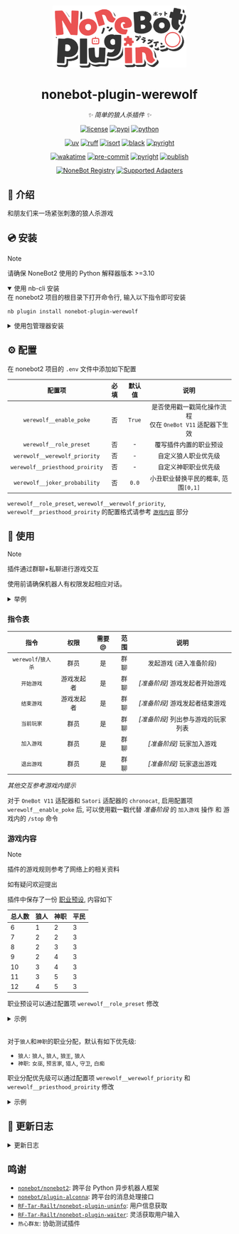 <div align="center">
  <a href="https://v2.nonebot.dev/store">
    <img src="https://raw.githubusercontent.com/wyf7685/wyf7685/main/assets/NoneBotPlugin.svg" width="300" alt="logo">
  </a>
</div>

<div align="center">

# nonebot-plugin-werewolf

_✨ 简单的狼人杀插件 ✨_

[![license](https://img.shields.io/github/license/wyf7685/nonebot-plugin-werewolf.svg)](./LICENSE)
[![pypi](https://img.shields.io/pypi/v/nonebot-plugin-werewolf?logo=python&logoColor=edb641)](https://pypi.python.org/pypi/nonebot-plugin-werewolf)
[![python](https://img.shields.io/badge/python-3.10+-blue?logo=python&logoColor=edb641)](https://www.python.org/)

[![uv](https://img.shields.io/endpoint?url=https://raw.githubusercontent.com/astral-sh/uv/main/assets/badge/v0.json)](https://github.com/astral-sh/uv)
[![ruff](https://img.shields.io/endpoint?url=https://raw.githubusercontent.com/charliermarsh/ruff/main/assets/badge/v2.json)](https://github.com/astral-sh/ruff)
[![isort](https://img.shields.io/badge/%20imports-isort-%231674b1)](https://pycqa.github.io/isort/)
[![black](https://img.shields.io/badge/code%20style-black-000000.svg)](https://github.com/psf/black)
[![pyright](https://img.shields.io/badge/types-pyright-797952.svg?logo=python&logoColor=edb641)](https://github.com/Microsoft/pyright)

[![wakatime](https://wakatime.com/badge/user/b097681b-c224-44ec-8e04-e1cf71744655/project/70a7f68d-5625-4989-9476-be6877408332.svg)](https://wakatime.com/badge/user/b097681b-c224-44ec-8e04-e1cf71744655/project/70a7f68d-5625-4989-9476-be6877408332)
[![pre-commit](https://results.pre-commit.ci/badge/github/wyf7685/nonebot-plugin-werewolf/master.svg)](https://results.pre-commit.ci/latest/github/wyf7685/nonebot-plugin-werewolf/master)
[![pyright](https://github.com/wyf7685/nonebot-plugin-werewolf/actions/workflows/pyright.yml/badge.svg?branch=master&event=push)](https://github.com/wyf7685/nonebot-plugin-werewolf/actions/workflows/pyright.yml)
[![publish](https://github.com/wyf7685/nonebot-plugin-werewolf/actions/workflows/pypi-publish.yml/badge.svg)](https://github.com/wyf7685/nonebot-plugin-werewolf/actions/workflows/pypi-publish.yml)

<!-- https://github.com/lgc2333/nonebot-registry-badge -->
[![NoneBot Registry](https://img.shields.io/endpoint?url=https%3A%2F%2Fnbbdg.lgc2333.top%2Fplugin%2Fnonebot-plugin-werewolf)](https://registry.nonebot.dev/plugin/nonebot-plugin-werewolf:nonebot_plugin_werewolf)
[![Supported Adapters](https://img.shields.io/endpoint?url=https%3A%2F%2Fnbbdg.lgc2333.top%2Fplugin-adapters%2Fnonebot-plugin-werewolf)](https://registry.nonebot.dev/plugin/nonebot-plugin-werewolf:nonebot_plugin_werewolf)

</div>

## 📖 介绍

和朋友们来一场紧张刺激的狼人杀游戏

## 💿 安装

> [!note]
> 
> 请确保 NoneBot2 使用的 Python 解释器版本 >=3.10

<details open>
<summary>使用 nb-cli 安装</summary>
在 nonebot2 项目的根目录下打开命令行, 输入以下指令即可安装

    nb plugin install nonebot-plugin-werewolf

</details>

<details>
<summary>使用包管理器安装</summary>
在 nonebot2 项目的插件目录下, 打开命令行, 根据你使用的包管理器, 输入相应的安装命令

<details>
<summary>pip</summary>

    pip install nonebot-plugin-werewolf

</details>
<details>
<summary>pdm</summary>

    pdm add nonebot-plugin-werewolf

</details>
<details>
<summary>poetry</summary>

    poetry add nonebot-plugin-werewolf

</details>
<details>
<summary>conda</summary>

    conda install nonebot-plugin-werewolf

</details>

打开 nonebot2 项目根目录下的 `pyproject.toml` 文件, 在 `[tool.nonebot]` 部分追加写入

    plugins = ["nonebot_plugin_werewolf"]

</details>

## ⚙️ 配置

在 nonebot2 项目的 `.env` 文件中添加如下配置

|             配置项              | 必填 | 默认值 |                             说明                              |
| :-----------------------------: | :--: | :----: | :-----------------------------------------------------------: |
|     `werewolf__enable_poke`     |  否  | `True` | 是否使用戳一戳简化操作流程<br/>仅在 `OneBot V11` 适配器下生效 |
|     `werewolf__role_preset`     |  否  |   -    |                    覆写插件内置的职业预设                     |
|  `werewolf__werewolf_priority`  |  否  |   -    |                     自定义狼人职业优先级                      |
| `werewolf__priesthood_proirity` |  否  |   -    |                     自定义神职职业优先级                      |
|  `werewolf__joker_probability`  |  否  | `0.0`  |              小丑职业替换平民的概率, 范围`[0,1]`              |

`werewolf__role_preset`, `werewolf__werewolf_priority`, `werewolf__priesthood_proirity` 的配置格式请参考 [`游戏内容`](#游戏内容) 部分

## 🎉 使用

> [!note]
>
> 插件通过群聊+私聊进行游戏交互
>
> 使用前请确保机器人有权限发起相应对话。

<details>
<summary>举例</summary>

~~众所周知，~~ QQ 官方机器人对主动消息有次数限制 ([参考](https://bot.q.qq.com/wiki/develop/api-v2/server-inter/message/send-receive/send.html))

因此，本插件~~可能~~无法在 `adapter-qq` 下正常运行

而对于野生机器人，现有协议端通常不支持或不建议使用临时私聊消息。

在使用本插件前，应当确保机器人可以正常向玩家发送私聊消息。

</details>

### 指令表

|        指令         |    权限    | 需要@ | 范围 |                说明                 |
| :-----------------: | :--------: | :---: | :--: | :---------------------------------: |
| `werewolf`/`狼人杀` |    群员    |  是   | 群聊 |       发起游戏 (进入准备阶段)       |
|     `开始游戏`      | 游戏发起者 |  是   | 群聊 |   _[准备阶段]_ 游戏发起者开始游戏   |
|     `结束游戏`      | 游戏发起者 |  是   | 群聊 |   _[准备阶段]_ 游戏发起者结束游戏   |
|     `当前玩家`      |    群员    |  是   | 群聊 | _[准备阶段]_ 列出参与游戏的玩家列表 |
|     `加入游戏`      |    群员    |  是   | 群聊 |      _[准备阶段]_ 玩家加入游戏      |
|     `退出游戏`      |    群员    |  是   | 群聊 |      _[准备阶段]_ 玩家退出游戏      |

_其他交互参考游戏内提示_

对于 `OneBot V11` 适配器和 `Satori` 适配器的 `chronocat`, 启用配置项 `werewolf__enable_poke` 后, 可以使用戳一戳代替 _准备阶段_ 的 `加入游戏` 操作 和 游戏内的 `/stop` 命令

### 游戏内容

> [!note]
>
> 插件的游戏规则参考了网络上的相关资料
>
> 如有疑问欢迎提出

插件中保存了一份 [职业预设](./nonebot_plugin_werewolf/constant.py), 内容如下

| 总人数 | 狼人 | 神职 | 平民 |
| ------ | ---- | ---- | ---- |
| 6      | 1    | 2    | 3    |
| 7      | 2    | 2    | 3    |
| 8      | 2    | 3    | 3    |
| 9      | 2    | 4    | 3    |
| 10     | 3    | 4    | 3    |
| 11     | 3    | 5    | 3    |
| 12     | 4    | 5    | 3    |

职业预设可以通过配置项 `werewolf__role_preset` 修改

<details>
<summary>示例</summary>

配置项 `werewolf__role_preset`

```env
werewolf__role_preset='
[
    [6, 1, 3, 2],
    [7, 2, 3, 2]
]
'
```

上述配置中，`[6, 1, 3, 2]` 表示当总人数为 6 时，狼人、神职、平民的数量分别为 1、3、2

</details>
<br/>

对于`狼人`和`神职`的职业分配，默认有如下优先级:

- `狼人`: `狼人`, `狼人`, `狼王`, `狼人`
- `神职`: `女巫`, `预言家`, `猎人`, `守卫`, `白痴`

职业分配优先级可以通过配置项 `werewolf__werewolf_priority` 和 `werewolf__priesthood_proirity` 修改

<details>
<summary>示例</summary>

#### 配置项 `werewolf__werewolf_priority`

```env
werewolf__werewolf_priority=[1, 2, 1, 1]
```

上述配置中，`[1, 2, 1, 1]` 表示狼人的职业优先级为 `狼人`, `狼王`, `狼人`, `狼人`

#### 配置项 `werewolf__priesthood_proirity`

```env
werewolf__priesthood_proirity=[11, 12, 13, 14, 15]
```

上述配置中，`[11, 12, 13, 14, 15]` 表示神职的职业优先级为 `预言家`, `女巫`, `猎人`, `守卫`, `白痴`

#### 职业与数字的对应关系

上述配置示例中有大量~~意义不明的~~数字, 其对应的是 [`这里`](./nonebot_plugin_werewolf/constant.py) 的枚举类 `Role` 的值

以下列出目前的枚举值供参考

| 职业     | 枚举值 |
| -------- | ------ |
| `狼人`   | `1`    |
| `狼王`   | `2`    |
| `预言家` | `11`   |
| `女巫`   | `12`   |
| `猎人`   | `13`   |
| `守卫`   | `14`   |
| `白痴`   | `15`   |
| `平民`   | `0`    |

</details>

## 📝 更新日志

<details>
    <summary>更新日志</summary>

<!-- CHANGELOG -->

- 2024.10.06 v1.1.3

  - 使用 `RF-Tar-Railt/nonebot-plugin-uninfo` 获取用户数据
  - 优化交互文本

- 2024.09.18 v1.1.2

  - 修改 Python 需求为 `>=3.10`

- 2024.09.11 v1.1.1

  - 修改 Python 需求为 `>=3.11`
  - 优化交互结果处理 ~~_可以在一局游戏中加入多个女巫了_~~

- 2024.09.09 v1.1.0

  - 新增职业 `小丑`
  - 修复守卫无法保护自己的 bug
  - 添加部分特殊职业的说明
  - 添加游戏过程中的日志输出

- 2024.09.04 v1.0.7

  - 优先使用群名片作为玩家名
  - 支持通过配置项修改职业分配优先级

- 2024.09.03 v1.0.6

  - 修复预言家查验狼王返回好人的 bug

- 2024.09.03 v1.0.5

  - 优化玩家交互体验
  - 添加游戏结束后死亡报告

- 2024.08.31 v1.0.1

  - 支持通过配置项修改职业预设

- 2024.08.31 v1.0.0

  - 插件开源

</details>

## 鸣谢

- [`nonebot/nonebot2`](https://github.com/nonebot/nonebot2): 跨平台 Python 异步机器人框架
- [`nonebot/plugin-alconna`](https://github.com/nonebot/plugin-alconna): 跨平台的消息处理接口
- [`RF-Tar-Railt/nonebot-plugin-uninfo`](https://github.com/RF-Tar-Railt/nonebot-plugin-uninfo): 用户信息获取
- [`RF-Tar-Railt/nonebot-plugin-waiter`](https://github.com/RF-Tar-Railt/nonebot-plugin-waiter): 灵活获取用户输入
- `热心群友`: 协助测试插件
